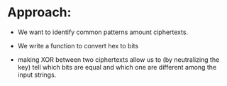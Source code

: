 # Approach:

* We want to identify common patterns amount ciphertexts. 

* We write a function to convert hex to bits

* making XOR between  two ciphertexts  allow us to (by neutralizing the key) tell which bits are equal and which one are different among the input strings.
